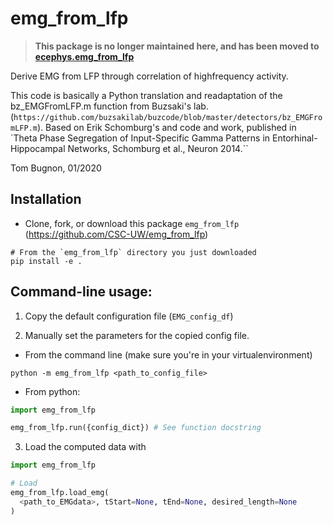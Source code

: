 # emg_from_lfp
> **This package is no longer maintained here, and has been moved to [ecephys.emg_from_lfp](https://github.com/CSC-UW/ecephys)**


Derive EMG from LFP through correlation of highfrequency activity.

This code is basically a Python translation and readaptation of the
bz_EMGFromLFP.m function from Buzsaki's lab.
(`https://github.com/buzsakilab/buzcode/blob/master/detectors/bz_EMGFromLFP.m`).
Based on Erik Schomburg's and code and work, published in `Theta Phase
Segregation of Input-Specific Gamma Patterns in Entorhinal-Hippocampal Networks,
Schomburg et al., Neuron 2014.``


Tom Bugnon, 01/2020


## Installation

- Clone, fork, or download this package `emg_from_lfp` (<https://github.com/CSC-UW/emg_from_lfp>)

```
# From the `emg_from_lfp` directory you just downloaded
pip install -e .
```

## Command-line usage:


1.  Copy the default configuration file (`EMG_config_df`)

2.  Manually set the parameters for the copied config file.


- From the command line (make sure you're in your virtualenvironment)

`python -m emg_from_lfp <path_to_config_file>`

- From python:

```python
import emg_from_lfp

emg_from_lfp.run({config_dict}) # See function docstring
```

3. Load the computed data with

```python
import emg_from_lfp

# Load
emg_from_lfp.load_emg(
  <path_to_EMGdata>, tStart=None, tEnd=None, desired_length=None
)
```
